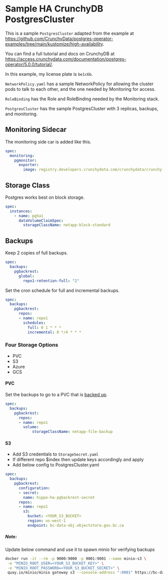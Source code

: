 # Sample HA CrunchyDB PostgresCluster

This is a sample `PostgresCluster` adapted from the example at <https://github.com/CrunchyData/postgres-operator-examples/tree/main/kustomize/high-availability>.

You can find a full tutorial and docs on CrunchyDB at <https://access.crunchydata.com/documentation/postgres-operator/5.0.0/tutorial/>.

In this example, my license plate is `be1c6b`.

`NetworkPolicy.yaml` has a sample NetworkPolicy for allowing the cluster pods to talk to each other, and the one needed by Monitoring for access.

`RoleBinding` has the Role and RoleBinding needed by the Monitoring stack.

`PostgresCluster` has the sample PostgresCluster with 3 replicas, backups, and monitoring.

## Monitoring Sidecar

The monitoring side car is added like this.

```yaml
spec:
  monitoring:
    pgmonitor:
      exporter:
        image: registry.developers.crunchydata.com/crunchydata/crunchy-postgres-exporter:ubi8-5.0.3-0
```

## Storage Class

Postgres works best on block storage.

```yaml
spec:
  instances:
    - name: pgha1
      dataVolumeClaimSpec:
        storageClassName: netapp-block-standard
```

## Backups

Keep 2 copies of full backups.

```yaml
spec:
  backups:
    pgbackrest:
      global:
        repo1-retention-full: "2"
```

Set the cron schedule for full and incremental backups.

```yaml
spec:
  backups:
    pgbackrest:
      repos:
      - name: repo1
        schedules:
          full: 0 1 * * *
          incremental: 0 */4 * * *
```

### Four Storage Options

* PVC
* S3
* Azure
* GCS

#### PVC

Set the backups to go to a PVC that is [backed up](https://developer.gov.bc.ca/OCP4-Backup-and-Restore).

```yaml
spec:
  backups:
    pgbackrest:
      repos:
      - name: repo1
        volume:
            storageClassName: netapp-file-backup
```

#### S3

* Add S3 credentials to `StorageSecret.yaml` 
* If different repo $index then update keys accordingly and apply
* Add below config to PostgresCluster.yaml

```yaml
spec:
  backups:
    pgbackrest:
      configuration:
      - secret:
        name: hippo-ha-pgbackrest-secret
      repos:
      - name: repo1
        s3:
          bucket: <YOUR_S3_BUCKET>
          region: us-west-1
          endpoint: bc-data-obj.objectstore.gov.bc.ca
```

##### Note:

Update below command and use it to spawn minio for verifying backups

```bash
docker run -it --rm -p 9000:9000 -p 9001:9001 --name minio-s3 \
 -e "MINIO_ROOT_USER=<YOUR_S3_BUCKET_KEY>" \
 -e "MINIO_ROOT_PASSWORD=<YOUR_S3_BUCKET_SECRET>" \
 quay.io/minio/minio gateway s3 --console-address ":9001" https://bc-data-obj.objectstore.gov.bc.ca
```